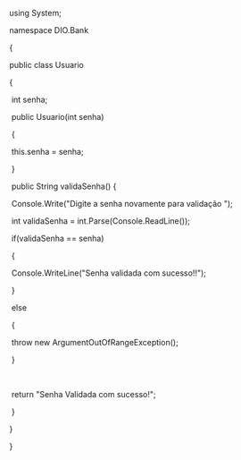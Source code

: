 using System;



namespace DIO.Bank

{

  public class Usuario

  {

​    int senha;

​    public Usuario(int senha)

​    {

​      this.senha = senha;

​    }



​    public String validaSenha() {

​      Console.Write("Digite a senha novamente para validação ");

​      int validaSenha = int.Parse(Console.ReadLine());



​      if(validaSenha == senha)

​      {

​        Console.WriteLine("Senha validada com sucesso!!");

​      } 

​      else 

​      {

​        throw new ArgumentOutOfRangeException();         

​      }

​      

​      return "Senha Validada com sucesso!";

​    }

  }

}